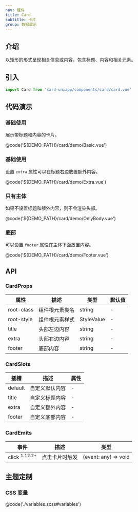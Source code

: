 ```yaml
---
nav: 组件
title: Card
subtitle: 卡片
group: 数据展示
---
```


## 介绍

以矩形的形式呈现相关信息或内容，包含标题、内容和相关元素。

## 引入

```ts
import Card from 'sard-uniapp/components/card/card.vue'
```

## 代码演示

### 基础使用

展示带标题和内容的卡片。

@code('${DEMO_PATH}/card/demo/Basic.vue')

### 基础使用

设置 `extra` 属性可以在标题右边放置额外内容。

@code('${DEMO_PATH}/card/demo/Extra.vue')

### 只有主体

如果不设置标题和额外内容，则不会渲染头部。

@code('${DEMO_PATH}/card/demo/OnlyBody.vue')

### 底部

可以设置 `footer` 属性在主体下面放置内容。

@code('${DEMO_PATH}/card/demo/Footer.vue')

## API

### CardProps

| 属性       | 描述           | 类型       | 默认值 |
| ---------- | -------------- | ---------- | ------ |
| root-class | 组件根元素类名 | string     | -      |
| root-style | 组件根元素样式 | StyleValue | -      |
| title      | 头部左边内容   | string     | -      |
| extra      | 头部右边内容   | string     | -      |
| footer     | 底部内容       | string     | -      |

### CardSlots

| 插槽    | 描述           | 属性 |
| ------- | -------------- | ---- |
| default | 自定义默认内容 | -    |
| title   | 自定义标题内容 | -    |
| extra   | 自定义额外内容 | -    |
| footer  | 自定义底部内容 | -    |

### CardEmits

| 事件                     | 描述           | 类型                 |
| ------------------------ | -------------- | -------------------- |
| click <sup>1.12.2+</sup> | 点击卡片时触发 | (event: any) => void |

## 主题定制

### CSS 变量

@code('./variables.scss#variables')
